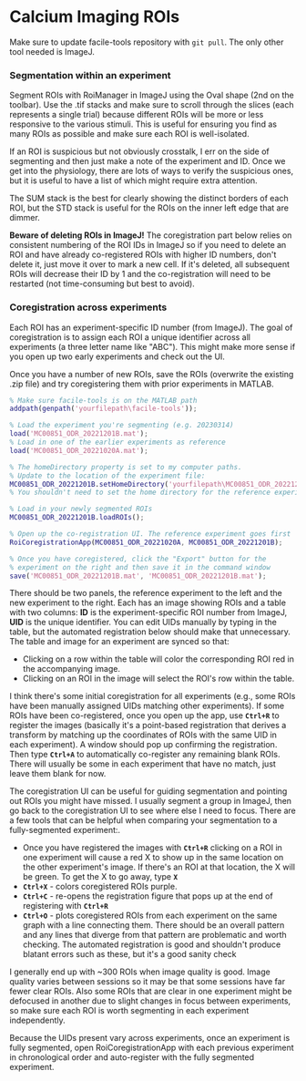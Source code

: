 # Calcium Imaging ROIs

Make sure to update facile-tools repository with `git pull`. The only other tool needed is ImageJ.

### Segmentation within an experiment
Segment ROIs with RoiManager in ImageJ using the Oval shape (2nd on the toolbar). Use the .tif stacks and make sure to scroll through the slices (each represents a single trial) because different ROIs will be more or less responsive to the various stimuli. This is useful for ensuring you find as many ROIs as possible and make sure each ROI is well-isolated.

If an ROI is suspicious but not obviously crosstalk, I err on the side of segmenting and then just make a note of the experiment and ID. Once we get into the physiology, there are lots of ways to verify the suspicious ones, but it is useful to have a list of which might require extra attention. 

The SUM stack is the best for clearly showing the distinct borders of each ROI, but the STD stack is useful for the ROIs on the inner left edge that are dimmer. 

**Beware of deleting ROIs in ImageJ!** The coregistration part below relies on consistent numbering of the ROI IDs in ImageJ so if you need to delete an ROI and have already co-registered ROIs with higher ID numbers, don't delete it, just move it over to mark a new cell. If it's deleted, all subsequent ROIs will decrease their ID by 1 and the co-registration will need to be restarted (not time-consuming but best to avoid). 

### Coregistration across experiments
Each ROI has an experiment-specific ID number (from ImageJ). The goal of coregistration is to assign each ROI a unique identifier across all experiments (a three letter name like "ABC"). This might make more sense if you open up two early experiments and check out the UI. 

Once you have a number of new ROIs, save the ROIs (overwrite the existing .zip file) and try coregistering them with prior experiments in MATLAB.

```matlab
% Make sure facile-tools is on the MATLAB path
addpath(genpath('yourfilepath\facile-tools'));

% Load the experiment you're segmenting (e.g. 20230314)
load('MC00851_ODR_20221201B.mat');
% Load in one of the earlier experiments as reference
load('MC00851_ODR_20221020A.mat');

% The homeDirectory property is set to my computer paths. 
% Update to the location of the experiment file:
MC00851_ODR_20221201B.setHomeDirectory('yourfilepath\MC00851_ODR_20221201\');
% You shouldn't need to set the home directory for the reference experiment

% Load in your newly segmented ROIs
MC00851_ODR_20221201B.loadROIs();

% Open up the co-registration UI. The reference experiment goes first
RoiCoregistrationApp(MC00851_ODR_20221020A, MC00851_ODR_20221201B);

% Once you have coregistered, click the "Export" button for the 
% experiment on the right and then save it in the command window
save('MC00851_ODR_20221201B.mat', 'MC00851_ODR_20221201B.mat');
```

There should be two panels, the reference experiment to the left and the new experiment to the right. Each has an image showing ROIs and a table with two columns: **ID** is the experiment-specific ROI number from ImageJ, **UID** is the unique identifier. You can edit UIDs manually by typing in the table, but the automated registration below should make that unnecessary. The table and image for an experiment are synced so that:
- Clicking on a row within the table will color the corresponding ROI red in the accompanying image. 
- Clicking on an ROI in the image will select the ROI's row within the table. 

I think there's some initial coregistration for all experiments (e.g., some ROIs have been manually assigned UIDs matching other experiments). If some ROIs have been co-registered, once you open up the app, use **`Ctrl+R`** to register the images (basically it's a point-based registration that derives a transform by matching up the coordinates of ROIs with the same UID in each experiment). A window should pop up confirming the registration. Then type **`Ctrl+A`** to automatically co-register any remaining blank ROIs. There will usually be some in each experiment that have no match, just leave them blank for now.

The coregistration UI can be useful for guiding segmentation and pointing out ROIs you might have missed. I usually segment a group in ImageJ, then go back to the coregistration UI to see where else I need to focus. There are a few tools that can be helpful when comparing your segmentation to a fully-segmented experiment:.
- Once you have registered the images with **`Ctrl+R`** clicking on a ROI in one experiment will cause a red X to show up in the same location on the other experiment's image. If there's an ROI at that location, the X will be green. To get the X to go away, type **`X`**
- **`Ctrl+X`** - colors coregistered ROIs purple.
- **`Ctrl+C`** - re-opens the registration figure that pops up at the end of registering with **`Ctrl+R`**
- **`Ctrl+O`** - plots coregistered ROIs from each experiment on the same graph with a line connecting them. There should be an overall pattern and any lines that diverge from that pattern are problematic and worth checking. The automated registration is good and shouldn't produce blatant errors such as these, but it's a good sanity check

I generally end up with ~300 ROIs when image quality is good. Image quality varies between sessions so it may be that some sessions have far fewer clear ROIs. Also some ROIs that are clear in one experiment might be defocused in another due to slight changes in focus between experiments, so make sure each ROI is worth segmenting in each experiment independently.  

Because the UIDs present vary across experiments, once an experiment is fully segmented, open RoiCoregistrationApp with each previous experiment in chronological order and auto-register with the fully segmented experiment. 